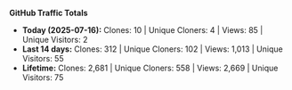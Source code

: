 
**GitHub Traffic Totals**

- **Today (2025-07-16):** Clones: 10 | Unique Cloners: 4 | Views: 85 | Unique Visitors: 2
- **Last 14 days:** Clones: 312 | Unique Cloners: 102 | Views: 1,013 | Unique Visitors: 55
- **Lifetime:** Clones: 2,681 | Unique Cloners: 558 | Views: 2,669 | Unique Visitors: 75

